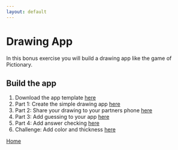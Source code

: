 ```yaml
---
layout: default
---
```


# Drawing App

In this bonus exercise you will build a drawing app like the game of Pictionary. 

## Build the app

1. Download the app template [here](./ctct/Unit09-SketchAndGuess/SketchandGuess_template_MS.aia)
2. Part 1: Create the simple drawing app [here](./ctct/Unit09-SketchAndGuess/StudentGuidePart1.pdf)
3. Part 2: Share your drawing to your partners phone [here](./ctct/Unit09-SketchAndGuess/StudentGuidePart2.pdf)
4. Part 3: Add guessing to your app [here](./ctct/Unit09-SketchAndGuess/StudentGuidePart3.pdf)
5. Part 4: Add answer checking [here](./ctct/Unit09-SketchAndGuess/StudentGuidePart4.pdf)
6. Challenge: Add color and thickness [here](./ctct/Unit09-SketchAndGuess/StudentGuideChallenge.pdf)

[Home](./index.md)